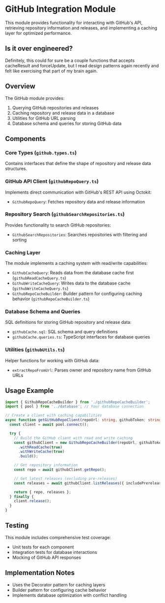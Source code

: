 # GitHub Integration Module

This module provides functionality for interacting with GitHub's API, retrieving repository information and releases, and implementing a caching layer for optimized performance.

## Is it over engineered?

Definitely, this could for sure be a couple functions that accepts cacheResult and forceUpdate, but I read design patterns again recently and felt like exercising that part of my brain again.

## Overview

The GitHub module provides:

1. Querying GitHub repositories and releases
2. Caching repository and release data in a database
3. Utilities for GitHub URL parsing
4. Database schema and queries for storing GitHub data

## Components

### Core Types (`github.types.ts`)

Contains interfaces that define the shape of repository and release data structures.

### GitHub API Client (`githubRepoQuery.ts`)

Implements direct communication with GitHub's REST API using Octokit:
- `GithubRepoQuery`: Fetches repository data and release information

### Repository Search (`githubSearchRepositories.ts`)

Provides functionality to search GitHub repositories:
- `GithubSearchRepositories`: Searches repositories with filtering and sorting

### Caching Layer

The module implements a caching system with read/write capabilities:

- `GithubCacheQuery`: Reads data from the database cache first (`githubReadCacheQuery.ts`)
- `GithubWriteCacheQuery`: Writes data to the database cache (`githubWriteCacheQuery.ts`)
- `GithubRepoCacheBuilder`: Builder pattern for configuring caching behavior (`githubRepoCacheBuilder.ts`)

### Database Schema and Queries

SQL definitions for storing GitHub repository and release data:
- `githubCache.sql`: SQL schema and query definitions
- `githubCache.queries.ts`: TypeScript interfaces for database queries

### Utilities (`githubUtils.ts`)

Helper functions for working with GitHub data:
- `extractRepoFromUrl`: Parses owner and repository name from GitHub URLs

## Usage Example

```typescript
import { GithubRepoCacheBuilder } from './githubRepoCacheBuilder';
import { pool } from '../database'; // Your database connection

// Create a client with caching capabilities
async function getGitHubRepoClient(repoUrl: string, githubToken: string) {
  const client = await pool.connect();

  try {
    // Build the GitHub client with read and write caching
    const githubClient = new GithubRepoCacheBuilder(repoUrl, githubToken, client)
      .withReadCache(true)
      .withWriteCache(true)
      .build();

    // Get repository information
    const repo = await githubClient.getRepo();

    // Get latest releases (excluding pre-releases)
    const releases = await githubClient.listReleases({ includePrereleases: false });

    return { repo, releases };
  } finally {
    client.release();
  }
}
```

## Testing

This module includes comprehensive test coverage:
- Unit tests for each component
- Integration tests for database interactions
- Mocking of GitHub API responses

## Implementation Notes

- Uses the Decorator pattern for caching layers
- Builder pattern for configuring cache behavior
- Implements database optimization with conflict handling


